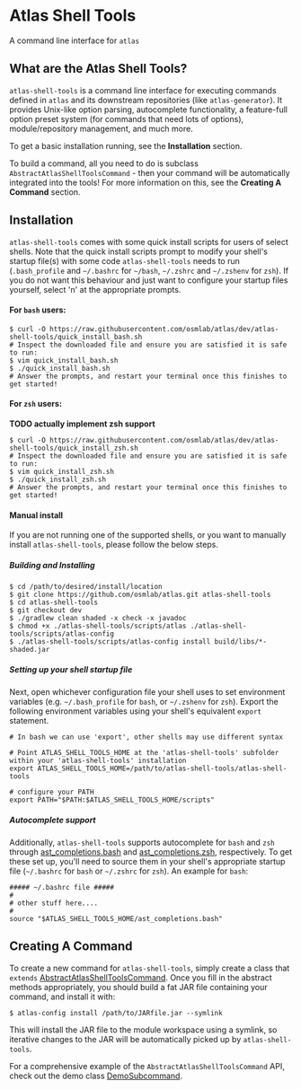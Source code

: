 # Atlas Shell Tools
A command line interface for `atlas`

## What are the Atlas Shell Tools?
`atlas-shell-tools` is a command line interface for executing commands defined in `atlas` and its downstream repositories (like `atlas-generator`). It provides Unix-like option parsing, autocomplete functionality, a feature-full option preset system (for commands that need lots of options), module/repository management, and much more.

To get a basic installation running, see the **Installation** section.

To build a command, all you need to do is subclass `AbstractAtlasShellToolsCommand` - then your command will be automatically integrated into the tools! For more information on this, see the **Creating A Command** section.

## Installation
`atlas-shell-tools` comes with some quick install scripts for users of select shells.
Note that the quick install scripts prompt to modify your shell's startup file(s)
with some code `atlas-shell-tools` needs to run (`.bash_profile` and `~/.bashrc`
for `~/bash`, `~/.zshrc` and `~/.zshenv` for `zsh`). If you do not want this behaviour
and just want to configure your startup files yourself, select 'n' at the appropriate prompts.



#### For `bash` users:
```
$ curl -O https://raw.githubusercontent.com/osmlab/atlas/dev/atlas-shell-tools/quick_install_bash.sh
# Inspect the downloaded file and ensure you are satisfied it is safe to run:
$ vim quick_install_bash.sh
$ ./quick_install_bash.sh
# Answer the prompts, and restart your terminal once this finishes to get started!
```

#### For `zsh` users:
**TODO actually implement zsh support**
```
$ curl -O https://raw.githubusercontent.com/osmlab/atlas/dev/atlas-shell-tools/quick_install_zsh.sh
# Inspect the downloaded file and ensure you are satisfied it is safe to run:
$ vim quick_install_zsh.sh
$ ./quick_install_zsh.sh
# Answer the prompts, and restart your terminal once this finishes to get started!
```

#### Manual install
If you are not running one of the supported shells, or you want to manually
install `atlas-shell-tools`, please follow the below steps.
##### Building and Installing
```
$ cd /path/to/desired/install/location
$ git clone https://github.com/osmlab/atlas.git atlas-shell-tools
$ cd atlas-shell-tools
$ git checkout dev
$ ./gradlew clean shaded -x check -x javadoc
$ chmod +x ./atlas-shell-tools/scripts/atlas ./atlas-shell-tools/scripts/atlas-config
$ ./atlas-shell-tools/scripts/atlas-config install build/libs/*-shaded.jar
```
##### Setting up your shell startup file
Next, open whichever configuration file your shell uses to set environment variables (e.g. `~/.bash_profile` for `bash`, or `~/.zshenv` for `zsh`). Export the following environment variables using your shell's equivalent `export` statement.
```
# In bash we can use 'export', other shells may use different syntax

# Point ATLAS_SHELL_TOOLS_HOME at the 'atlas-shell-tools' subfolder within your 'atlas-shell-tools' installation
export ATLAS_SHELL_TOOLS_HOME=/path/to/atlas-shell-tools/atlas-shell-tools

# configure your PATH
export PATH="$PATH:$ATLAS_SHELL_TOOLS_HOME/scripts"
```
##### Autocomplete support
Additionally, `atlas-shell-tools` supports autocomplete for `bash` and `zsh` through [ast_completions.bash](https://github.com/osmlab/atlas/blob/dev/atlas-shell-tools/ast_completions.bash) and [ast_completions.zsh](https://github.com/osmlab/atlas/blob/dev/atlas-shell-tools/ast_completions.zsh), respectively. To get these set up, you'll need to source them in your shell's appropriate startup file (`~/.bashrc` for `bash` or `~/.zshrc` for `zsh`).
An example for `bash`:
```
##### ~/.bashrc file #####
#
# other stuff here....
#
source "$ATLAS_SHELL_TOOLS_HOME/ast_completions.bash"
```

## Creating A Command
To create a new command for `atlas-shell-tools`, simply create a class that `extends` [AbstractAtlasShellToolsCommand](https://github.com/osmlab/atlas/blob/dev/src/main/java/org/openstreetmap/atlas/utilities/command/AbstractAtlasShellToolsCommand.java). Once you fill in the abstract methods appropriately, you should build a fat JAR file containing your command, and install it with: 
```
$ atlas-config install /path/to/JARfile.jar --symlink
```
This will install the JAR file to the module workspace using a symlink, so iterative changes to the JAR will be automatically picked up by `atlas-shell-tools`.

For a comprehensive example of the `AbstractAtlasShellToolsCommand` API, check out the demo class [DemoSubcommand](https://github.com/osmlab/atlas/blob/dev/src/main/java/org/openstreetmap/atlas/utilities/command/subcommands/DemoSubcommand.java).
